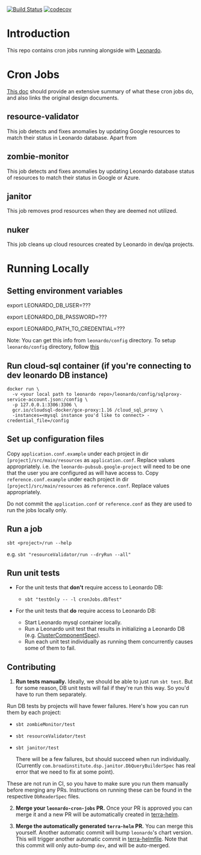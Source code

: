 [![Build Status](https://github.com/broadinstitute/leonardo-cron-jobs/workflows/Unit%20Tests/badge.svg)](https://github.com/broadinstitute/leonardo-cron-jobs/actions)
[![codecov](https://codecov.io/gh/broadinstitute/leonardo-cron-jobs/branch/master/graph/badge.svg)](https://codecov.io/gh/broadinstitute/leonardo-cron-jobs)

# Introduction

This repo contains cron jobs running alongside with [Leonardo](https://github.com/databiosphere/leonardo).

# Cron Jobs
[This doc](https://broadworkbench.atlassian.net/wiki/spaces/IA/pages/2699558951/Leonardo+Cron+Jobs) should provide an extensive summary of what these cron jobs do, and also links the original design documents.

## resource-validator

This job detects and fixes anomalies by updating Google resources to match their status in Leonardo database. Apart from

## zombie-monitor
This job detects and fixes anomalies by updating Leonardo database status of resources to match their status in Google or Azure.

## janitor
This job removes prod resources when they are deemed not utilized.

## nuker
This job cleans up cloud resources created by Leonardo in dev/qa projects.

# Running Locally

## Setting environment variables

export LEONARDO_DB_USER=???

export LEONARDO_DB_PASSWORD=???

export LEONARDO_PATH_TO_CREDENTIAL=???

Note: You can get this info from `leonardo/config` directory. To setup `leonardo/config` directory, follow [this](https://github.com/broadinstitute/firecloud-develop#quick-start---how-do-i-set-up-my-configs)

## Run cloud-sql container (if you're connecting to dev leonardo DB instance)
```
docker run \
  -v <your local path to leonardo repo>/leonardo/config/sqlproxy-service-account.json:/config \
  -p 127.0.0.1:3306:3306 \
  gcr.io/cloudsql-docker/gce-proxy:1.16 /cloud_sql_proxy \
  -instances=<mysql instance you'd like to connect> -credential_file=/config
```

## Set up configuration files
Copy `application.conf.example` under each project in dir `[project]/src/main/resources` as `application.conf`. Replace values appropriately.
i.e. the `leonardo-pubsub.google-project`  will need to be one that the user you are configured as will have access to.
Copy `reference.conf.example` under each project in dir `[project]/src/main/resources` as `reference.conf`. Replace values appropriately.

Do not commit the `application.conf` or `reference.conf` as they are used to run the jobs locally only.

## Run a job
```
sbt <project>/run --help
```

e.g. `sbt "resourceValidator/run --dryRun --all"`

## Run unit tests
* For the unit tests that **don't** require access to Leonardo DB:
  * `sbt "testOnly -- -l cronJobs.dbTest"`

* For the unit tests that **do** require access to Leonardo DB:
  * Start Leonardo mysql container locally.
  * Run a Leonardo unit test that results in initializing a Leonardo DB (e.g. [ClusterComponentSpec](https://github.com/DataBiosphere/leonardo/blob/develop/http/src/test/scala/org/broadinstitute/dsde/workbench/leonardo/db/ClusterComponentSpec.scala)).
  * Run each unit test individually as running them concurrently causes some of them to fail.

## Contributing

1. **Run tests manually.** Ideally, we should be able to just run `sbt test`. But for some reason, DB unit tests will fail if they're run this way. So you'd have to run them separately.

Run DB tests by projects will have fewer failures. Here's how you can run them by each project:

- `sbt zombieMonitor/test`

- `sbt resourceValidator/test`

- `sbt janitor/test`

  There will be a few failures, but should succeed when run individually. (Currently `com.broadinstitute.dsp.janitor.DbQueryBuilderSpec` has real error that we need to fix at some point).

These are not run in CI, so you have to make sure you run them manually before merging any PRs. Instructions on running these can be found in the respective `DbReaderSpec` files.

2. **Merge your `leonardo-cron-jobs` PR.** Once your PR is approved you can merge it and a new PR will be automatically created in [terra-helm](https://github.com/broadinstitute/terra-helm).

3. **Merge the automatically generated `terra-helm` PR.** You can merge this yourself. Another automatic commit will bump `leonardo`'s chart version. This will trigger another automatic commit
in [terra-helmfile](https://github.com/broadinstitute/terra-helmfile). Note that this commit will only auto-bump `dev`, and will be auto-merged.
